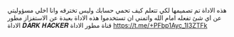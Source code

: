 هذه الاداة تم تصميمها لكي تتعلم كيف تحمي حسابك وليس تخترقه وانا اخلي مسؤوليتي عن اي شئ تفعله امام الله واتمني ان تستخدموا هذه الاداة بعيدة عن الاستفزاز مطور الاداة 𝑫𝑨𝑹𝑲 𝑯𝑨𝑪𝑲𝑬𝑹
قناة مطور الاداة https://t.me/+PFbp1Ayc_1I3ZTFk

